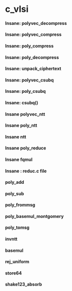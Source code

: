 # c_vlsi
#### Insane: polyvec_decompress
#### Insane: polyvec_compress
#### Insane: poly_compress
#### Insane: poly_decompress
#### Insane: unpack_ciphertext
#### Insane: polyvec_csubq
#### Insane: poly_csubq
#### Insane: csubq()
#### Insane polyvec_ntt
#### Insane poly_ntt
#### Insane ntt
#### Insane poly_reduce 
#### Insane fqmul
#### Insane : reduc.c file
#### poly_add
#### poly_sub
#### poly_frommsg
#### poly_basemul_montgomery
#### poly_tomsg
#### invntt
#### basemul
#### rej_uniform
#### store64
#### shake123_absorb
